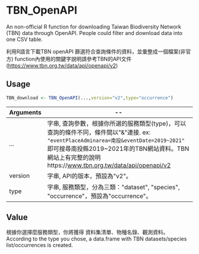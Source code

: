 # TBN_OpenAPI
An non-official R function for downloading Taiwan Biodiversity Network (TBN) data through OpenAPI.
People could filter and download data into one CSV table.

利用R語言下載TBN openAPI 篩選符合查詢條件的資料，並彙整成一個檔案(非官方)
function內使用的關鍵字說明請參考TBN的API文件(https://www.tbn.org.tw/data/api/openapi/v2)

## Usage
```R
TBN_download <- TBN_OpenAPI(...,version="v2",type="occurrence")
```
Arguments | -- 
---|---
...     | 字串, 查詢參數，根據你所選的服務類型(type)，可以查詢的條件不同，條件間以"&"連接. ex: `"eventPlaceAdminarea=南投&eventDate=2019~2021"` 即可搜尋南投縣2019~2021年的TBN網站資料。TBN網站上有完整的說明https://www.tbn.org.tw/data/api/openapi/v2
version | 字串, API的版本，預設為"v2"。
type    | 字串, 服務類型，分為三類："dataset", "species", "occurrence"，預設為"occurrence"。

## Value
根據你選擇麼服務類型，你將獲得 資料集清單、物種名錄、觀測資料。
According to the type you chose, a data.frame with TBN datasets/species list/occurrences is created.
